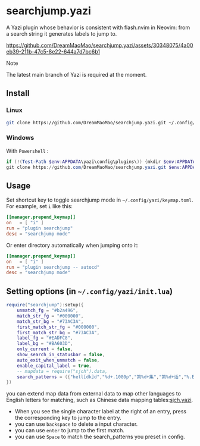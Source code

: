 # searchjump.yazi

A Yazi plugin whose behavior is consistent with flash.nvim in Neovim: from a search string it generates labels to jump to.

https://github.com/DreamMaoMao/searchjump.yazi/assets/30348075/4a00eb39-211b-47c5-8e22-644a7d7bc6b1

> [!NOTE]
> The latest main branch of Yazi is required at the moment.


## Install

### Linux

```bash
git clone https://github.com/DreamMaoMao/searchjump.yazi.git ~/.config/yazi/plugins/searchjump.yazi
```

### Windows

With `Powershell` :

```powershell
if (!(Test-Path $env:APPDATA\yazi\config\plugins\)) {mkdir $env:APPDATA\yazi\config\plugins\}
git clone https://github.com/DreamMaoMao/searchjump.yazi.git $env:APPDATA\yazi\config\plugins\searchjump.yazi
```

## Usage

Set shortcut key to toggle searchjump mode in `~/.config/yazi/keymap.toml`. For example, set `i` like this:

```toml
[[manager.prepend_keymap]]
on   = [ "i" ]
run = "plugin searchjump"
desc = "searchjump mode"
```

Or enter directory automatically when jumping onto it:

```toml
[[manager.prepend_keymap]]
on   = [ "i" ]
run = "plugin searchjump -- autocd"
desc = "searchjump mode"
```

## Setting options (in `~/.config/yazi/init.lua`)

```lua
require("searchjump"):setup({
	unmatch_fg = "#b2a496",
    match_str_fg = "#000000",
    match_str_bg = "#73AC3A",
    first_match_str_fg = "#000000",
    first_match_str_bg = "#73AC3A",
    label_fg = "#EADFC8",
    label_bg = "#BA603D",
    only_current = false,
    show_search_in_statusbar = false,
    auto_exit_when_unmatch = false,
    enable_capital_label = true,
	-- mapdata = require("sjch").data,
	search_patterns = ({"hell[dk]d","%d+.1080p","第%d+集","第%d+话","%.E%d+","S%d+E%d+",})
})
```

you can extend map data from external data to map other languages to English letters for matching, such as Chinese data mapping tables:[sjch.yazi](https://github.com/DreamMaoMao/sjch.yazi).


- When you see the single character label at the right of an entry, press the corresponding key to jump to the entry.
- you can use `backspace` to delete a input character.
- you can use `enter` to jump to the first match.
- you can use `Space` to match the search_patterns you preset in config.

